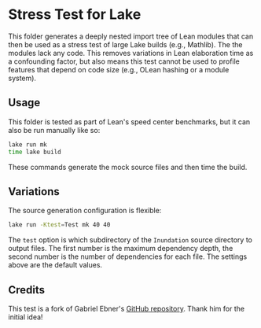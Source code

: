 # Stress Test for Lake

This folder generates a deeply nested import tree of Lean modules
that can then be used as a stress test of large Lake builds (e.g., Mathlib).
The the modules lack any code.
This removes variations in Lean elaboration time as a confounding factor,
but also means this test cannot be used to profile features that depend on code size
(e.g., OLean hashing or a module system).

## Usage

This folder is tested as part of Lean's speed center benchmarks,
but it can also be run manually like so:

```bash
lake run mk
time lake build
```

These commands generate the mock source files and then time the build.

## Variations

The source generation configuration is flexible:

```bash
lake run -Ktest=Test mk 40 40
```

The `test` option is which subdirectory of the `Inundation` source directory to output files.
The first number is the maximum dependency depth,
the second number is the number of dependencies for each file.
The settings above are the default values.

## Credits

This test is a fork of Gabriel Ebner's [GitHub repository](https://github.com/gebner/inundation/tree/master). Thank him for the initial idea!
